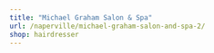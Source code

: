 ```yaml
---
title: "Michael Graham Salon & Spa"
url: /naperville/michael-graham-salon-and-spa-2/
shop: hairdresser
---
```

